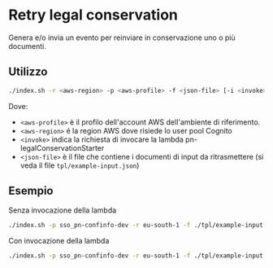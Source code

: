 # Retry legal conservation

Genera e/o invia un evento per reinviare in conservazione uno o più documenti.

## Utilizzo

```bash
./index.sh -r <aws-region> -p <aws-profile> -f <json-file> [-i <invoke>]
```
Dove:
- `<aws-profile>` è il profilo dell'account AWS dell'ambiente di riferimento.
- `<aws-region>` é la region AWS dove risiede lo user pool Cognito
- `<invoke>` indica la richiesta di invocare la lambda pn-legalConservationStarter
- `<json-file>` è il file che contiene i documenti di input da ritrasmettere (si veda il file `tpl/example-input.json`)

## Esempio

Senza invocazione della lambda
```bash
./index.sh -p sso_pn-confinfo-dev -r eu-south-1 -f ./tpl/example-input.json -i
```

Con invocazione della lambda
```bash
./index.sh -p sso_pn-confinfo-dev -r eu-south-1 -f ./tpl/example-input.json -i
```
